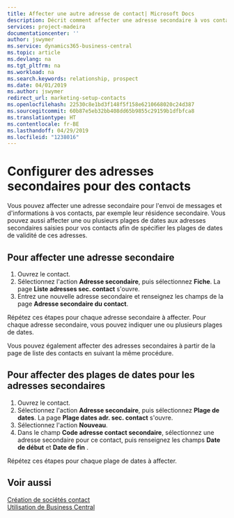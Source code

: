 ```yaml
---
title: Affecter une autre adresse de contact| Microsoft Docs
description: Décrit comment affecter une adresse secondaire à vos contacts ou prospects, où ils reçoivent parfois des informations.
services: project-madeira
documentationcenter: ''
author: jswymer
ms.service: dynamics365-business-central
ms.topic: article
ms.devlang: na
ms.tgt_pltfrm: na
ms.workload: na
ms.search.keywords: relationship, prospect
ms.date: 04/01/2019
ms.author: jswymer
redirect_url: marketing-setup-contacts
ms.openlocfilehash: 22530c8e1bd3f148f5f158e6210668020c24d387
ms.sourcegitcommit: 60b87e5eb32bb408dd65b9855c29159b1dfbfca8
ms.translationtype: HT
ms.contentlocale: fr-BE
ms.lasthandoff: 04/29/2019
ms.locfileid: "1238016"
---
```

# <a name="set-up-alternative-addresses-for-contacts"></a>Configurer des adresses secondaires pour des contacts
Vous pouvez affecter une adresse secondaire pour l'envoi de messages et d'informations à vos contacts, par exemple leur résidence secondaire. Vous pouvez aussi affecter une ou plusieurs plages de dates aux adresses secondaires saisies pour vos contacts afin de spécifier les plages de dates de validité de ces adresses.

## <a name="to-assign-an-alternate-address"></a>Pour affecter une adresse secondaire
1. Ouvrez le contact.
2. Sélectionnez l'action **Adresse secondaire**, puis sélectionnez **Fiche**. La page **Liste adresses sec. contact** s'ouvre.
3. Entrez une nouvelle adresse secondaire et renseignez les champs de la page **Adresse secondaire du contact**.

Répétez ces étapes pour chaque adresse secondaire à affecter. Pour chaque adresse secondaire, vous pouvez indiquer une ou plusieurs plages de dates.

Vous pouvez également affecter des adresses secondaires à partir de la page de liste des contacts en suivant la même procédure.

## <a name="to-assign-an-alternate-address-date-range"></a>Pour affecter des plages de dates pour les adresses secondaires
1. Ouvrez le contact.
2. Sélectionnez l'action **Adresse secondaire**, puis sélectionnez **Plage de dates**. La page **Plage dates adr. sec. contact** s'ouvre.
3. Sélectionnez l'action **Nouveau**.
4. Dans le champ **Code adresse contact secondaire**, sélectionnez une adresse secondaire pour ce contact, puis renseignez les champs **Date de début** et **Date de fin** .

Répétez ces étapes pour chaque plage de dates à affecter.

## <a name="see-also"></a>Voir aussi
[Création de sociétés contact](marketing-create-contact-companies.md)  
[Utilisation de Business Central](ui-work-product.md)
